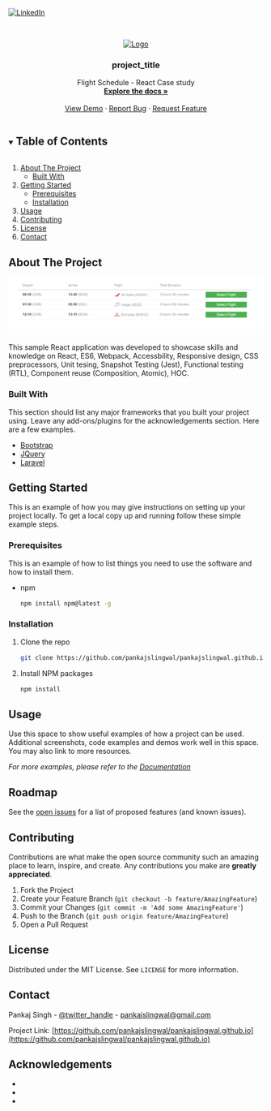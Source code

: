 [![LinkedIn][linkedin-shield]][linkedin-url]



<!-- PROJECT LOGO -->
<br />
<p align="center">
  <a href="https://github.com/pankajslingwal/pankajslingwal.github.io">
    <img src="https://raw.githubusercontent.com/othneildrew/Best-README-Template/master/images/logo.png" alt="Logo" width="80" height="80">
  </a>

  <h3 align="center">project_title</h3>

  <p align="center">
    Flight Schedule - React Case study
    <br />
    <a href="https://github.com/pankajslingwal/pankajslingwal.github.io"><strong>Explore the docs »</strong></a>
    <br />
    <br />
    <a href="https://pankajslingwal.github.io">View Demo</a>
    ·
    <a href="https://github.com/pankajslingwal/pankajslingwal.github.io/issues">Report Bug</a>
    ·
    <a href="https://github.com/pankajslingwal/pankajslingwal.github.io/issues">Request Feature</a>
  </p>
</p>



<!-- TABLE OF CONTENTS -->
<details open="open">
  <summary><h2 style="display: inline-block">Table of Contents</h2></summary>
  <ol>
    <li>
      <a href="#about-the-project">About The Project</a>
      <ul>
        <li><a href="#built-with">Built With</a></li>
      </ul>
    </li>
    <li>
      <a href="#getting-started">Getting Started</a>
      <ul>
        <li><a href="#prerequisites">Prerequisites</a></li>
        <li><a href="#installation">Installation</a></li>
      </ul>
    </li>
    <li><a href="#usage">Usage</a></li>
    <li><a href="#contributing">Contributing</a></li>
    <li><a href="#license">License</a></li>
    <li><a href="#contact">Contact</a></li>
  </ol>
</details>



<!-- ABOUT THE PROJECT -->
## About The Project

[![Product Name Screen Shot][product-screenshot]](https://example.com)

This sample React application was developed to showcase skills and knowledge on React, ES6, Webpack, Accessbility, Responsive design, CSS preprocessors, Unit tesing, Snapshot Testing (Jest), Functional testing (RTL), Component reuse (Composition, Atomic), HOC.


### Built With

This section should list any major frameworks that you built your project using. Leave any add-ons/plugins for the acknowledgements section. Here are a few examples.
* [Bootstrap](https://getbootstrap.com)
* [JQuery](https://jquery.com)
* [Laravel](https://laravel.com)



<!-- GETTING STARTED -->
## Getting Started

This is an example of how you may give instructions on setting up your project locally.
To get a local copy up and running follow these simple example steps.

### Prerequisites

This is an example of how to list things you need to use the software and how to install them.
* npm
  ```sh
  npm install npm@latest -g
  ```

### Installation

1. Clone the repo
   ```sh
   git clone https://github.com/pankajslingwal/pankajslingwal.github.io
   ```
2. Install NPM packages
   ```sh
   npm install
   ```



<!-- USAGE EXAMPLES -->
## Usage

Use this space to show useful examples of how a project can be used. Additional screenshots, code examples and demos work well in this space. You may also link to more resources.

_For more examples, please refer to the [Documentation](https://example.com)_



<!-- ROADMAP -->
## Roadmap

See the [open issues](https://github.com/pankajslingwal/pankajslingwal.github.io/issues) for a list of proposed features (and known issues).



<!-- CONTRIBUTING -->
## Contributing

Contributions are what make the open source community such an amazing place to learn, inspire, and create. Any contributions you make are **greatly appreciated**.

1. Fork the Project
2. Create your Feature Branch (`git checkout -b feature/AmazingFeature`)
3. Commit your Changes (`git commit -m 'Add some AmazingFeature'`)
4. Push to the Branch (`git push origin feature/AmazingFeature`)
5. Open a Pull Request



<!-- LICENSE -->
## License

Distributed under the MIT License. See `LICENSE` for more information.



<!-- CONTACT -->
## Contact

Pankaj Singh - [@twitter_handle](https://twitter.com/twitter_handle) - pankajslingwal@gmail.com

Project Link: [https://github.com/pankajslingwal/pankajslingwal.github.io](https://github.com/pankajslingwal/pankajslingwal.github.io)



<!-- ACKNOWLEDGEMENTS -->
## Acknowledgements

* []()
* []()
* []()





<!-- MARKDOWN LINKS & IMAGES -->
<!-- https://www.markdownguide.org/basic-syntax/#reference-style-links -->
[contributors-shield]: https://img.shields.io/github/contributors/github_username/repo.svg?style=for-the-badge
[contributors-url]: https://github.com/pankajslingwal/pankajslingwal.github.io/graphs/contributors
[forks-shield]: https://img.shields.io/github/forks/github_username/repo.svg?style=for-the-badge
[forks-url]: https://github.com/pankajslingwal/pankajslingwal.github.io/network/members
[stars-shield]: https://img.shields.io/github/stars/github_username/repo.svg?style=for-the-badge
[stars-url]: https://github.com/pankajslingwal/pankajslingwal.github.io/stargazers
[issues-shield]: https://img.shields.io/github/issues/github_username/repo.svg?style=for-the-badge
[issues-url]: https://github.com/pankajslingwal/pankajslingwal.github.io/issues
[license-shield]: https://img.shields.io/github/license/github_username/repo.svg?style=for-the-badge
[license-url]: https://github.com/pankajslingwal/pankajslingwal.github.io/blob/master/LICENSE.txt
[linkedin-shield]: https://img.shields.io/badge/-LinkedIn-black.svg?style=for-the-badge&logo=linkedin&colorB=555
[linkedin-url]: https://www.linkedin.com/in/pankajsingh2013/
[product-screenshot]: https://github.com/pankajslingwal/MyWebApp/blob/master/FlightSearchScreenShot.PNG
